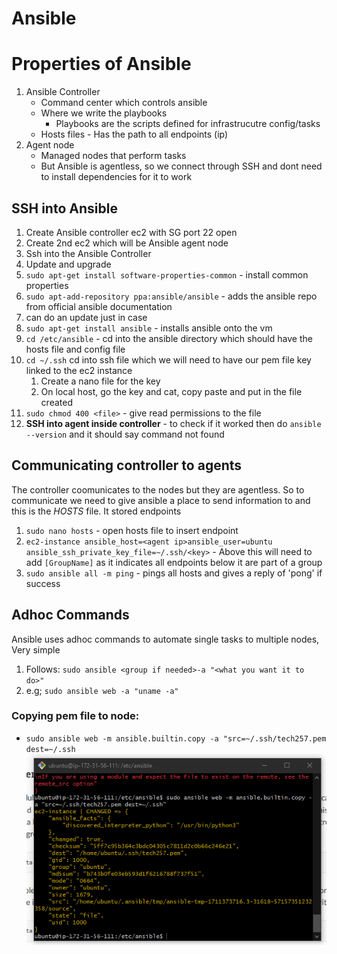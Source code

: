 # Ansible

# Properties of Ansible
1. Ansible Controller 
   - Command center which controls ansible
   - Where we write the playbooks
     - Playbooks are the scripts defined for infrastrucutre config/tasks
   - Hosts files - Has the path to all endpoints (ip)
2. Agent node
   - Managed nodes that perform tasks
   - But Ansible is agentless, so we connect through SSH and dont need to install dependencies for it to work


## SSH into Ansible 
1. Create Ansible controller ec2 with SG port 22 open 
2. Create 2nd ec2 which will be Ansible agent node
3. Ssh into the Ansible Controller
4. Update and upgrade 
5. `sudo apt-get install software-properties-common` - install common properties
6. `sudo apt-add-repository ppa:ansible/ansible` - adds the ansible repo from official ansible documentation
7. can do an update just in case
8. `sudo apt-get install ansible` - installs ansible onto the vm
9. `cd /etc/ansible` - cd into the ansible directory which should have the hosts file and config file
10. `cd ~/.ssh` cd into ssh file which we will need to have our pem file key linked to the ec2 instance
    1. Create a nano file for the key
    2. On local host, go the key and cat, copy paste and put in the file created
11. `sudo chmod 400 <file>` - give read permissions to the file 
12. **SSH into agent inside controller** - to check if it worked then do `ansible --version` and it should say command not found

## Communicating controller to agents
The controller coomunicates to the nodes but they are agentless. So to communicate we need to give ansible a place to send information to and this is the *HOSTS* file. It stored endpoints
1. `sudo nano hosts` - open hosts file to insert endpoint
2. `ec2-instance ansible_host=<agent ip>ansible_user=ubuntu ansible_ssh_private_key_file=~/.ssh/<key>` - Above this will need to add `[GroupName]` as it indicates all endpoints below it are part of a group
3. `sudo ansible all -m ping` - pings all hosts and gives a reply of 'pong' if success

## Adhoc Commands
Ansible uses adhoc commands to automate single tasks to multiple nodes, Very simple
1. Follows: `sudo ansible <group if needed>-a "<what you want it to do>"`
2. e.g; `sudo ansible web -a "uname -a"`


### Copying pem file to node:
   - `sudo ansible web -m ansible.builtin.copy -a "src=~/.ssh/tech257.pem dest=~/.ssh`
  ![Alt text](Images/ansible-scp.png)